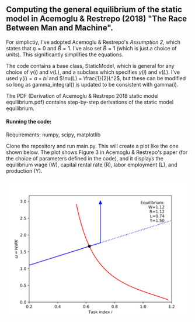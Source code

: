 ## Computing the general equilibrium of the static model in Acemoglu & Restrepo (2018) "The Race Between Man and Machine".

For simplictiy, I've adopted Acemoglu & Restrepo's *Assumption 2*, which states that $\eta=0$ and $\bar{B}=1$. I've also set $\tilde{B}=1$ (which is just a choice of units). This significantly simplifies the equations.

The code contains a base class, StaticModel, which is general for any choice of $\gamma(i)$ and $\nu(L)$, and a subclass which specifies $\gamma(i)$ and $\nu(L)$. I've used  $\gamma(i) = a + bi$ and $\nu(L) = \frac{1}{2}L^2$, but these can be modified so long as gamma_integral() is updated to be consistent with gamma(i).

The PDF (Derivation of Acemoglu & Restrepo 2018 static model equilibrium.pdf) contains step-by-step derivations of the static model equilibrium.

#### Running the code: 
Requirements: numpy, scipy, matplotlib

Clone the repository and run main.py. This will create a plot like the one shown below. The plot shows Figure 3 in Acemoglu & Restrepo's paper (for the choice of parameters defined in the code), and it displays the equilibrium wage (W), capital rental rate (R), labor employment (L), and production (Y).

![example of figure generated by code](figure3.svg)
